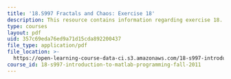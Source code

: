 ```yaml
---
title: '18.S997 Fractals and Chaos: Exercise 18'
description: This resource contains information regarding exercise 18.
type: courses
layout: pdf
uid: 357c69eda76ed9a71d15cda892200437
file_type: application/pdf
file_location: >-
  https://open-learning-course-data-ci.s3.amazonaws.com/18-s997-introduction-to-matlab-programming-fall-2011/357c69eda76ed9a71d15cda892200437_MIT18_S997F11_Exercise_18.pdf
course_id: 18-s997-introduction-to-matlab-programming-fall-2011
---
```


